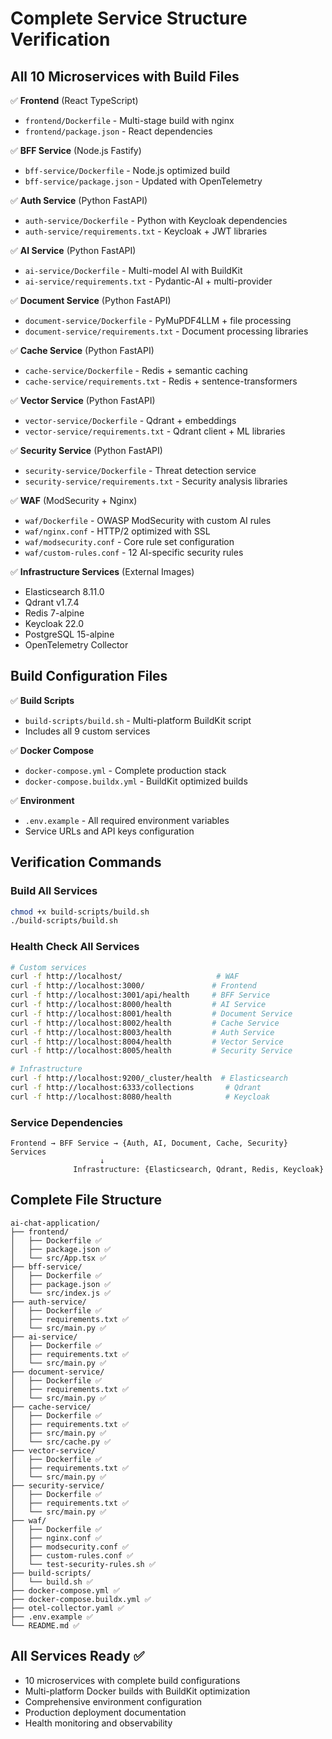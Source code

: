 # Complete Service Structure Verification

## All 10 Microservices with Build Files

✅ **Frontend** (React TypeScript)
- `frontend/Dockerfile` - Multi-stage build with nginx
- `frontend/package.json` - React dependencies

✅ **BFF Service** (Node.js Fastify)
- `bff-service/Dockerfile` - Node.js optimized build
- `bff-service/package.json` - Updated with OpenTelemetry

✅ **Auth Service** (Python FastAPI)
- `auth-service/Dockerfile` - Python with Keycloak dependencies
- `auth-service/requirements.txt` - Keycloak + JWT libraries

✅ **AI Service** (Python FastAPI)
- `ai-service/Dockerfile` - Multi-model AI with BuildKit
- `ai-service/requirements.txt` - Pydantic-AI + multi-provider

✅ **Document Service** (Python FastAPI)
- `document-service/Dockerfile` - PyMuPDF4LLM + file processing
- `document-service/requirements.txt` - Document processing libraries

✅ **Cache Service** (Python FastAPI)
- `cache-service/Dockerfile` - Redis + semantic caching
- `cache-service/requirements.txt` - Redis + sentence-transformers

✅ **Vector Service** (Python FastAPI)
- `vector-service/Dockerfile` - Qdrant + embeddings
- `vector-service/requirements.txt` - Qdrant client + ML libraries

✅ **Security Service** (Python FastAPI)
- `security-service/Dockerfile` - Threat detection service
- `security-service/requirements.txt` - Security analysis libraries

✅ **WAF** (ModSecurity + Nginx)
- `waf/Dockerfile` - OWASP ModSecurity with custom AI rules
- `waf/nginx.conf` - HTTP/2 optimized with SSL
- `waf/modsecurity.conf` - Core rule set configuration
- `waf/custom-rules.conf` - 12 AI-specific security rules

✅ **Infrastructure Services** (External Images)
- Elasticsearch 8.11.0
- Qdrant v1.7.4
- Redis 7-alpine
- Keycloak 22.0
- PostgreSQL 15-alpine
- OpenTelemetry Collector

## Build Configuration Files

✅ **Build Scripts**
- `build-scripts/build.sh` - Multi-platform BuildKit script
- Includes all 9 custom services

✅ **Docker Compose**
- `docker-compose.yml` - Complete production stack
- `docker-compose.buildx.yml` - BuildKit optimized builds

✅ **Environment**
- `.env.example` - All required environment variables
- Service URLs and API keys configuration

## Verification Commands

### Build All Services
```bash
chmod +x build-scripts/build.sh
./build-scripts/build.sh
```

### Health Check All Services
```bash
# Custom services
curl -f http://localhost/                     # WAF
curl -f http://localhost:3000/               # Frontend
curl -f http://localhost:3001/api/health     # BFF Service
curl -f http://localhost:8000/health         # AI Service
curl -f http://localhost:8001/health         # Document Service
curl -f http://localhost:8002/health         # Cache Service
curl -f http://localhost:8003/health         # Auth Service
curl -f http://localhost:8004/health         # Vector Service
curl -f http://localhost:8005/health         # Security Service

# Infrastructure
curl -f http://localhost:9200/_cluster/health  # Elasticsearch
curl -f http://localhost:6333/collections       # Qdrant
curl -f http://localhost:8080/health            # Keycloak
```

### Service Dependencies
```
Frontend → BFF Service → {Auth, AI, Document, Cache, Security} Services
                    ↓
              Infrastructure: {Elasticsearch, Qdrant, Redis, Keycloak}
```

## Complete File Structure
```
ai-chat-application/
├── frontend/
│   ├── Dockerfile ✅
│   ├── package.json ✅
│   └── src/App.tsx ✅
├── bff-service/
│   ├── Dockerfile ✅
│   ├── package.json ✅
│   └── src/index.js ✅
├── auth-service/
│   ├── Dockerfile ✅
│   ├── requirements.txt ✅
│   └── src/main.py ✅
├── ai-service/
│   ├── Dockerfile ✅
│   ├── requirements.txt ✅
│   └── src/main.py ✅
├── document-service/
│   ├── Dockerfile ✅
│   ├── requirements.txt ✅
│   └── src/main.py ✅
├── cache-service/
│   ├── Dockerfile ✅
│   ├── requirements.txt ✅
│   ├── src/main.py ✅
│   └── src/cache.py ✅
├── vector-service/
│   ├── Dockerfile ✅
│   ├── requirements.txt ✅
│   └── src/main.py ✅
├── security-service/
│   ├── Dockerfile ✅
│   ├── requirements.txt ✅
│   └── src/main.py ✅
├── waf/
│   ├── Dockerfile ✅
│   ├── nginx.conf ✅
│   ├── modsecurity.conf ✅
│   ├── custom-rules.conf ✅
│   └── test-security-rules.sh ✅
├── build-scripts/
│   └── build.sh ✅
├── docker-compose.yml ✅
├── docker-compose.buildx.yml ✅
├── otel-collector.yaml ✅
├── .env.example ✅
└── README.md ✅
```

## All Services Ready ✅
- 10 microservices with complete build configurations
- Multi-platform Docker builds with BuildKit optimization
- Comprehensive environment configuration
- Production deployment documentation
- Health monitoring and observability